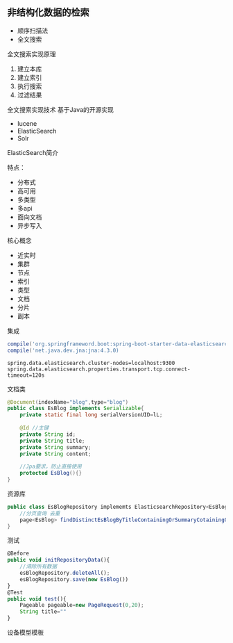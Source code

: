 

## 非结构化数据的检索

- 顺序扫描法
- 全文搜索

全文搜索实现原理
1. 建立本库
2. 建立索引
3. 执行搜索
4. 过滤结果

全文搜索实现技术
基于Java的开源实现

- lucene
- ElasticSearch
- Solr

ElasticSearch简介

特点：
- 分布式
- 高可用
- 多类型
- 多api
- 面向文档
- 异步写入

核心概念
- 近实时
- 集群
- 节点
- 索引
- 类型
- 文档
- 分片
- 副本

集成

```groovy
compile('org.springframeword.boot:spring-boot-starter-data-elasticsearch')
compile('net.java.dev.jna:jna:4.3.0)
```

```properties
spring.data.elasticsearch.cluster-nodes=localhost:9300
spring.data.elasticsearch.properties.transport.tcp.connect-timeout=120s
```

文档类

```java
@Document(indexName="blog",type="blog")
public class EsBlog implements Serializable{
    private static final long serialVersionUID=lL;
    
    @Id //主键
    private String id;
    private String title;
    private String summary;
    private String content;
    
    //Jpa要求，防止直接使用
    protected EsBlog(){}
}
```

资源库

```java
public class EsBlogRepository implememts ElasticsearchRepository<EsBlog,String>{
    //分页查询 去重
    page<EsBlog> findDistinctEsBlogByTitleContainingOrSummaryCotainingOrContentContaining(String title,String summary,String )
}
```

测试

```javascript
@Before
public void initRepositoryData(){
    //清除所有数据
    esBlogRepository.deleteAll();
    esBlogRepository.save(new EsBlog())
}
@Test
public void test(){
    Pageable pageable=new PageRequest(0,20);
    String title=""
}
```



设备模型模板
